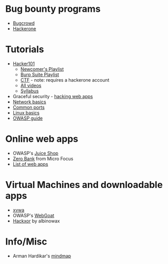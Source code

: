 # Bug bounty programs
- [Bugcrowd](https://www.bugcrowd.com/bug-bounty-list/)
- [Hackerone](https://hackerone.com/directory?query=ibb%3Ayes&sort=published_at%3Adescending&page=1)

# Tutorials
- [Hacker101](https://www.hacker101.com/)
  - [Newcomer's Playlist](https://www.hacker101.com/playlists/newcomers)
  - [Burp Suite Playlist](https://www.hacker101.com/playlists/burp_suite)
  - [CTF](https://ctf.hacker101.com/) - note: requires a hackerone account
  - [All videos](https://www.hacker101.com/videos)
  - [Syllabus](https://www.hackerone.com/sites/default/files/2018-01/Hacker101%20Syllabus.pdf)
- Graceful security - [hacking web apps](https://www.gracefulsecurity.com/hacking-web-applications/)
- [Network basics](https://www.digitalocean.com/community/tutorials/an-introduction-to-networking-terminology-interfaces-and-protocols)
- [Common ports](https://www.utilizewindows.com/list-of-common-network-port-numbers/)
- [Linux basics](https://lifehacker.com/5633909/who-needs-a-mouse-learn-to-use-the-command-line-for-almost-anything)
- [OWASP guide](https://www.owasp.org/index.php/OWASP_Testing_Guide_v4_Table_of_Contents)

# Online web apps
- OWASP's [Juice Shop](https://juice-shop.herokuapp.com)
- [Zero Bank](http://zero.webappsecurity.com/) from Micro Focus
- [List of web apps](https://securitythoughts.wordpress.com/2010/03/22/vulnerable-web-applications-for-learning/)


# Virtual Machines and downloadable apps
 - [xvwa](https://github.com/s4n7h0/xvwa)
 - OWASP's [WebGoat](https://www.owasp.org/index.php/Category:OWASP_WebGoat_Project)
 - [Hackxor](https://hackxor.net/) by albinowax

# Info/Misc
- Arman Hardikar's [mindmap](https://amanhardikar.com/mindmaps/Practice.html)
